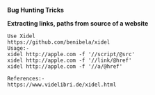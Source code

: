 **Bug Hunting Tricks**

**Extracting links, paths from source of a website**
```
Use Xidel
https://github.com/benibela/xidel
Usage:-
xidel http://apple.com -f '//script/@src'
xidel http://apple.com -f '//link/@href'
xidel http://apple.com -f '//a/@href'

References:-
https://www.videlibri.de/xidel.html
```

